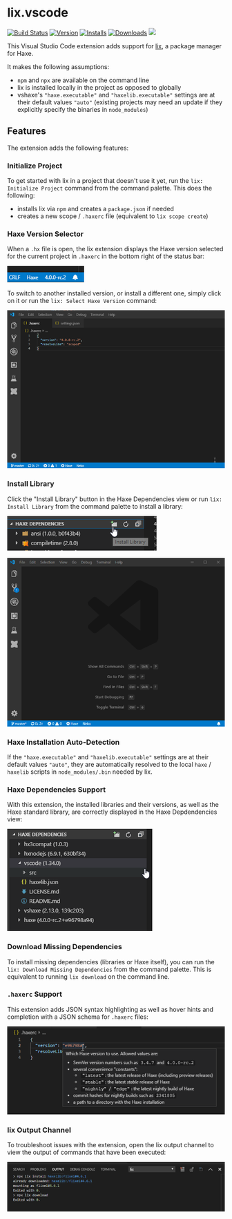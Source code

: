 # lix.vscode

[![Build Status](https://travis-ci.org/lix-pm/lix.vscode.svg?branch=master)](https://travis-ci.org/lix-pm/lix.vscode) [![Version](https://vsmarketplacebadge.apphb.com/version-short/lix.lix.svg)](https://marketplace.visualstudio.com/items?itemName=lix.lix) [![Installs](https://vsmarketplacebadge.apphb.com/installs-short/lix.lix.svg)](https://marketplace.visualstudio.com/items?itemName=lix.lix) [![Downloads](https://vsmarketplacebadge.apphb.com/downloads-short/lix.lix.svg)](https://marketplace.visualstudio.com/items?itemName=lix.lix) [![](https://img.shields.io/discord/162395145352904705.svg?logo=discord)](https://discord.gg/v37ybBR)

This Visual Studio Code extension adds support for [lix](https://github.com/lix-pm), a package manager for Haxe.

It makes the following assumptions:

- `npm` and `npx` are available on the command line
- lix is installed locally in the project as opposed to globally
- vshaxe's `"haxe.executable"` and `"haxelib.executable"` settings are at their default values `"auto"` (existing projects may need an update if they explicitly specify the binaries in `node_modules`)

## Features

The extension adds the following features:

### Initialize Project

To get started with lix in a project that doesn't use it yet, run the `lix: Initialize Project` command from the command palette. This does the following:

- installs lix via `npm` and creates a `package.json` if needed
- creates a new scope / `.haxerc` file (equivalent to `lix scope create`)

### Haxe Version Selector

When a `.hx` file is open, the lix extension displays the Haxe version selected for the current project in `.haxerc` in the bottom right of the status bar:

![](images/readme/status-bar.png)

To switch to another installed version, or install a different one, simply click on it or run the `lix: Select Haxe Version` command:

![](images/readme/switch-haxe-version.gif)

### Install Library

Click the "Install Library" button in the Haxe Dependencies view or run `lix: Install Library` from the command palette to install a library:

![](images/readme/install-library-button.png)

![](images/readme/install-library.gif)

### Haxe Installation Auto-Detection

If the `"haxe.executable"` and `"haxelib.executable"` settings are at their default values `"auto"`, they are automatically resolved to the local `haxe` / `haxelib` scripts in `node_modules/.bin` needed by lix.

### Haxe Dependencies Support

With this extension, the installed libraries and their versions, as well as the Haxe standard library, are correctly displayed in the Haxe Depdendencies view:

![](images/readme/haxe-dependencies.png)

### Download Missing Dependencies

To install missing dependencies (libraries or Haxe itself), you can run the `lix: Download Missing Dependencies` from the command palette. This is equivalent to running `lix download` on the command line.

### `.haxerc` Support

This extension adds JSON syntax highlighting as well as hover hints and completion with a JSON schema for `.haxerc` files:

![](images/readme/haxerc-support.png)

### lix Output Channel

To troubleshoot issues with the extension, open the lix output channel to view the output of commands that have been executed:

![](images/readme/output-channel.png)
